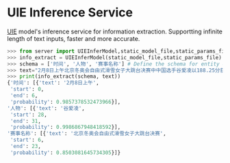 # UIE Inference Service
[UIE](https://gitee.com/paddlepaddle/PaddleNLP/tree/develop/applications/information_extraction/text) model's inference service for information extraction. Supportting infinite length of text inputs, faster and more accurate.
  ```python
>>> from server import UIEInferModel,static_model_file,static_params_file
>>> info_extract = UIEInferModel(static_model_file,static_params_file)
>>> schema = ['时间', '人物', '赛事名称'] # Define the schema for entity extraction
>>> text="2月8日上午北京冬奥会自由式滑雪女子大跳台决赛中中国选手谷爱凌以188.25分获得金牌！"
>>> print(info_extract(schema, text))
{'时间': [{'text': '2月8日上午',
   'start': 0,
   'end': 6,
   'probability': 0.9857378532473966}],
 '人物': [{'text': '谷爱凌',
   'start': 28,
   'end': 31,
   'probability': 0.9986867948418592}],
 '赛事名称': [{'text': '北京冬奥会自由式滑雪女子大跳台决赛',
   'start': 6,
   'end': 23,
   'probability': 0.8503081645734305}]}
  ```
